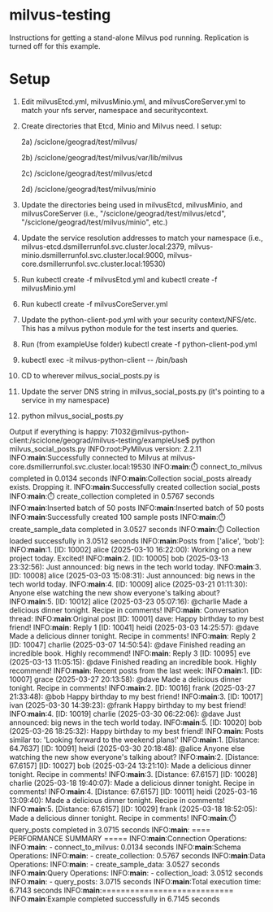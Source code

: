 # milvus-testing

Instructions for getting a stand-alone Milvus pod running.  Replication is turned off for this example.

# Setup
1) Edit milvusEtcd.yml, milvusMinio.yml, and milvusCoreServer.yml to match your nfs server, namespace and securitycontext.

2) Create directories that Etcd, Minio and Milvus need.  I setup:
   
   2a) /sciclone/geograd/test/milvus/
   
   2b) /sciclone/geograd/test/milvus/var/lib/milvus
   
   2c) /sciclone/geograd/test/milvus/etcd
   
   2d) /sciclone/geograd/test/milvus/minio
   
4) Update the directories being used in milvusEtcd, milvusMinio, and milvusCoreServer (i.e., "/sciclone/geograd/test/milvus/etcd", "/sciclone/geograd/test/milvus/minio", etc.)

5) Update the service resolution addresses to match your namespace (i.e., milvus-etcd.dsmillerrunfol.svc.cluster.local:2379, milvus-minio.dsmillerrunfol.svc.cluster.local:9000, milvus-core.dsmillerrunfol.svc.cluster.local:19530)

6) Run kubectl create -f milvusEtcd.yml and kubectl create -f milvusMinio.yml

7) Run kubectl create -f milvusCoreServer.yml

8) Update the python-client-pod.yml with your security context/NFS/etc.  This has a milvus python module for the test inserts and queries.

9) Run (from exampleUse folder) kubectl create -f python-client-pod.yml

10) kubectl exec -it milvus-python-client -- /bin/bash

11) CD to wherever milvus_social_posts.py is

12) Update the server DNS string in milvus_social_posts.py (it's pointing to a service in my namespace)

13) python milvus_social_posts.py

Output if everything is happy:
71032@milvus-python-client:/sciclone/geograd/milvus-testing/exampleUse$ python milvus_social_posts.py
INFO:root:PyMilvus version: 2.2.11
INFO:__main__:Successfully connected to Milvus at milvus-core.dsmillerrunfol.svc.cluster.local:19530
INFO:__main__:⏱️ connect_to_milvus completed in 0.0134 seconds
INFO:__main__:Collection social_posts already exists. Dropping it.
INFO:__main__:Successfully created collection social_posts
INFO:__main__:⏱️ create_collection completed in 0.5767 seconds
INFO:__main__:Inserted batch of 50 posts
INFO:__main__:Inserted batch of 50 posts
INFO:__main__:Successfully created 100 sample posts
INFO:__main__:⏱️ create_sample_data completed in 3.0527 seconds
INFO:__main__:⏱️ Collection loaded successfully in 3.0512 seconds
INFO:__main__:Posts from ['alice', 'bob']:
INFO:__main__:1. [ID: 10002] alice (2025-03-10 16:22:00): Working on a new project today. Excited!
INFO:__main__:2. [ID: 10005] bob (2025-03-13 23:32:56): Just announced: big news in the tech world today.
INFO:__main__:3. [ID: 10008] alice (2025-03-03 15:08:31): Just announced: big news in the tech world today.
INFO:__main__:4. [ID: 10009] alice (2025-03-21 01:11:30): Anyone else watching the new show everyone's talking about?
INFO:__main__:5. [ID: 10012] alice (2025-03-23 05:07:16): @charlie Made a delicious dinner tonight. Recipe in comments!
INFO:__main__:
Conversation thread:
INFO:__main__:Original post [ID: 10001] dave: Happy birthday to my best friend!
INFO:__main__:  Reply 1 [ID: 10041] heidi (2025-03-03 14:25:57): @dave Made a delicious dinner tonight. Recipe in comments!
INFO:__main__:  Reply 2 [ID: 10047] charlie (2025-03-07 14:50:54): @dave Finished reading an incredible book. Highly recommend!
INFO:__main__:  Reply 3 [ID: 10095] eve (2025-03-13 11:05:15): @dave Finished reading an incredible book. Highly recommend!
INFO:__main__:
Recent posts from the last week:
INFO:__main__:1. [ID: 10007] grace (2025-03-27 20:13:58): @dave Made a delicious dinner tonight. Recipe in comments!
INFO:__main__:2. [ID: 10016] frank (2025-03-27 21:33:48): @bob Happy birthday to my best friend!
INFO:__main__:3. [ID: 10017] ivan (2025-03-30 14:39:23): @frank Happy birthday to my best friend!
INFO:__main__:4. [ID: 10019] charlie (2025-03-30 06:22:06): @dave Just announced: big news in the tech world today.
INFO:__main__:5. [ID: 10020] bob (2025-03-26 18:25:32): Happy birthday to my best friend!
INFO:__main__:
Posts similar to: 'Looking forward to the weekend plans!'
INFO:__main__:1. [Distance: 64.7637] [ID: 10091] heidi (2025-03-30 20:18:48): @alice Anyone else watching the new show everyone's talking about?
INFO:__main__:2. [Distance: 67.6157] [ID: 10027] bob (2025-03-24 13:21:10): Made a delicious dinner tonight. Recipe in comments!
INFO:__main__:3. [Distance: 67.6157] [ID: 10028] charlie (2025-03-18 19:40:07): Made a delicious dinner tonight. Recipe in comments!
INFO:__main__:4. [Distance: 67.6157] [ID: 10011] heidi (2025-03-16 13:09:40): Made a delicious dinner tonight. Recipe in comments!
INFO:__main__:5. [Distance: 67.6157] [ID: 10029] frank (2025-03-18 18:52:05): Made a delicious dinner tonight. Recipe in comments!
INFO:__main__:⏱️ query_posts completed in 3.0715 seconds
INFO:__main__:
==== PERFORMANCE SUMMARY =====
INFO:__main__:Connection Operations:
INFO:__main__:  - connect_to_milvus: 0.0134 seconds
INFO:__main__:Schema Operations:
INFO:__main__:  - create_collection: 0.5767 seconds
INFO:__main__:Data Operations:
INFO:__main__:  - create_sample_data: 3.0527 seconds
INFO:__main__:Query Operations:
INFO:__main__:  - collection_load: 3.0512 seconds
INFO:__main__:  - query_posts: 3.0715 seconds
INFO:__main__:Total execution time: 6.7143 seconds
INFO:__main__:============================
INFO:__main__:Example completed successfully in 6.7145 seconds



